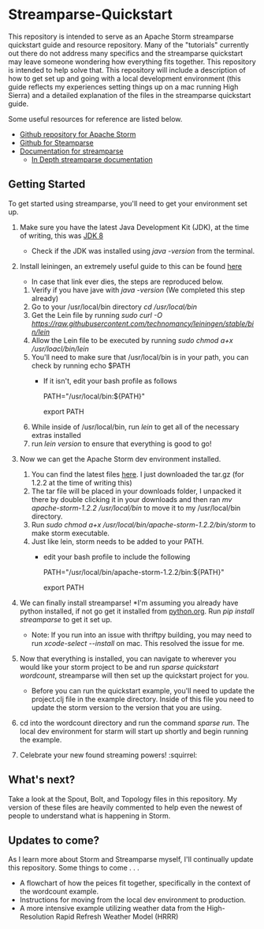# Streamparse-Quickstart
This repository is intended to serve as an Apache Storm streamparse quickstart guide and resource repository. Many of the "tutorials" currently out there do not address many specifics and the streamparse quickstart may leave someone wondering how everything fits together. This repository is intended to help solve that. This repository will include a description of how to get set up and going with a local development environment (this guide reflects my experiences setting things up on a mac running High Sierra) and a detailed explanation of the files in the streamparse quickstart guide.

Some useful resources for reference are listed below.

  * [Github repository for Apache Storm](https://github.com/apache/storm)
  * [Github for Steamparse](https://github.com/Parsely/streamparse)
  * [Documentation for streamparse](https://streamparse.readthedocs.io/en/stable/)  
    * [In Depth streamparse documentation](https://media.readthedocs.org/pdf/streamparse/stable/streamparse.pdf)


## Getting Started
To get started using streamparse, you'll need to get your environment set up.
  
  1. Make sure you have the latest Java Development Kit (JDK), at the time of writing, this was [JDK 8](https://www.oracle.com/technetwork/java/javase/downloads/jdk8-downloads-2133151.html)  
     * Check if the JDK was installed using *java -version* from the terminal.
     
  2. Install leiningen, an extremely useful guide to this can be found [here](http://www.wisdomofjim.com/blog/setting-up-leiningen-on-mac-os)   
     * In case that link ever dies, the steps are reproduced below.
     1. Verify if you have jave with *java -version* (We completed this step already)
     2. Go to your /usr/local/bin directory *cd /usr/local/bin*
     3. Get the Lein file by running *sudo curl -O https://raw.githubusercontent.com/technomancy/leiningen/stable/bin/lein*
     4. Allow the Lein file to be executed by running *sudo chmod a+x /usr/loacl/bin/lein*
     5. You'll need to make sure that /usr/local/bin is in your path, you can check by running echo $PATH
        * If it isn't, edit your bash profile as follows
            
            PATH="/usr/local/bin:${PATH}"
            
            export PATH
     6. While inside of /usr/local/bin, run *lein* to get all of the necessary extras installed
     7. run *lein version* to ensure that everything is good to go!
     
  3. Now we can get the Apache Storm dev environment installed.
     1. You can find the latest files [here](http://storm.apache.org/downloads.html). I just downloaded the tar.gz (for 1.2.2 at the time of writing this)
     2. The tar file will be placed in your downloads folder, I unpacked it there by double clicking it in your downloads and then ran *mv apache-storm-1.2.2 /usr/local/bin* to move it to my /usr/local/bin directory.
     3. Run *sudo chmod a+x /usr/local/bin/apache-storm-1.2.2/bin/storm* to make storm executable.
     4. Just like lein, storm needs to be added to your PATH.
        * edit your bash profile to include the following
        
          PATH="/usr/local/bin/apache-storm-1.2.2/bin:${PATH}"
          
          export PATH
   
   4. We can finally install streamparse! *I'm assuming you already have python installed, if not go get it installed from [python.org](python.org). Run *pip install streamparse* to get it set up.
       * Note: If you run into an issue with thriftpy building, you may need to run *xcode-select --install* on mac. This resolved the issue for me.
       
   5. Now that everything is installed, you can navigate to wherever you would like your storm project to be and run *sparse quickstart wordcount*, streamparse will then set up the quickstart project for you.
      * Before you can run the quickstart example, you'll need to update the project.clj file in the example directory. Inside of this file you need to update the storm version to the version that you are using.
   
   6. cd into the wordcount directory and run the command *sparse run*. The local dev environment for starm will start up shortly and begin running the example.
   
   7. Celebrate your new found streaming powers! :squirrel:
   
## What's next?
Take a look at the Spout, Bolt, and Topology files in this repository. My version of these files are heavily commented to help even the newest of people to understand what is happening in Storm.

## Updates to come?
As I learn more about Storm and Streamparse myself, I'll continually update this repository. Some things to come . . .

  * A flowchart of how the peices fit together, specifically in the context of the wordcount example.
  * Instructions for moving from the local dev environment to production.
  * A more intensive example utilizing weather data from the High-Resolution Rapid Refresh Weather Model (HRRR)
